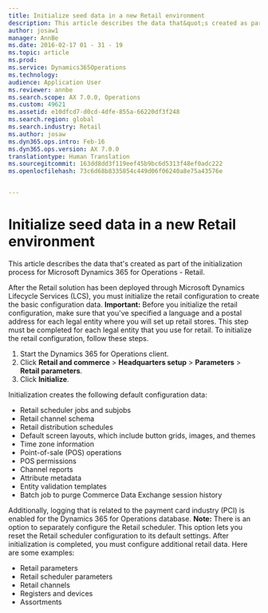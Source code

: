 ```yaml
---
title: Initialize seed data in a new Retail environment
description: This article describes the data that&quot;s created as part of the initialization process for Microsoft Dynamics 365 for Operations - Retail.
author: josaw1
manager: AnnBe
ms.date: 2016-02-17 01 - 31 - 19
ms.topic: article
ms.prod: 
ms.service: Dynamics365Operations
ms.technology: 
audience: Application User
ms.reviewer: annbe
ms.search.scope: AX 7.0.0, Operations
ms.custom: 49621
ms.assetid: e10dfcd7-d0cd-4dfe-855a-66220df3f248
ms.search.region: global
ms.search.industry: Retail
ms.author: josaw
ms.dyn365.ops.intro: Feb-16
ms.dyn365.ops.version: AX 7.0.0
translationtype: Human Translation
ms.sourcegitcommit: 163dd8dd3f119eef45b9bc6d5313f48ef0adc222
ms.openlocfilehash: 73c6d68b8335854c449d06f06240a8e75a43576e


---
```


# <a name="initialize-seed-data-in-a-new-retail-environment"></a>Initialize seed data in a new Retail environment

This article describes the data that's created as part of the initialization process for Microsoft Dynamics 365 for Operations - Retail.

After the Retail solution has been deployed through Microsoft Dynamics Lifecycle Services (LCS), you must initialize the retail configuration to create the basic configuration data. **Important:** Before you initialize the retail configuration, make sure that you've specified a language and a postal address for each legal entity where you will set up retail stores. This step must be completed for each legal entity that you use for retail. To initialize the retail configuration, follow these steps.

1.  Start the Dynamics 365 for Operations client.
2.  Click **Retail and commerce** &gt; **Headquarters setup** &gt; **Parameters** &gt; **Retail parameters**.
3.  Click **Initialize**.

Initialization creates the following default configuration data:

-   Retail scheduler jobs and subjobs
-   Retail channel schema
-   Retail distribution schedules
-   Default screen layouts, which include button grids, images, and themes
-   Time zone information
-   Point-of-sale (POS) operations
-   POS permissions
-   Channel reports
-   Attribute metadata
-   Entity validation templates
-   Batch job to purge Commerce Data Exchange session history

Additionally, logging that is related to the payment card industry (PCI) is enabled for the Dynamics 365 for Operations database. **Note:** There is an option to separately configure the Retail scheduler. This option lets you reset the Retail scheduler configuration to its default settings. After initialization is completed, you must configure additional retail data. Here are some examples:

-   Retail parameters
-   Retail scheduler parameters
-   Retail channels
-   Registers and devices
-   Assortments





<!--HONumber=Feb17_HO3-->


